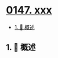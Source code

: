 # [0147. xxx](https://github.com/Tdahuyou/TNotes.leetcode/tree/main/notes/0147.%20xxx)

<!-- region:toc -->

- [1. 📝 概述](#1--概述)

<!-- endregion:toc -->

## 1. 📝 概述
